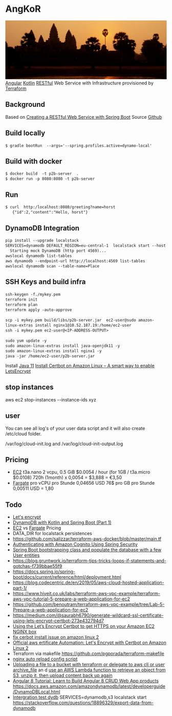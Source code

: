 # AngKoR
![](docs/img_4075_angkor_sunrise_pano.jpg)
[Angular](https://angular.io/) [Kotlin](https://kotlinlang.org/) [RESTful](https://en.wikipedia.org/wiki/Representational_state_transfer) Web Service with Infrastructure provisioned by [Terraform](https://www.terraform.io/)

## Background
Based on [Creating a RESTful Web Service with Spring Boot](https://kotlinlang.org/docs/tutorials/spring-boot-restful.html) Source [Github](https://github.com/Kotlin/kotlin-examples/tree/master/tutorials/spring-boot-restful)

## Build locally
```shell script
$ gradle bootRun  --args='--spring.profiles.active=dynamo-local'
```

## Build with docker

```shell script
$ docker build  -t p2b-server  .
$ docker run -p 8080:8080 -t p2b-server
```

## Run 

```shell script
$ curl  http:/localhost:8080/greeting?name=horst
   {"id":2,"content":"Hello, horst"}
```


## DynamoDB Integration

```shell script
pip install --upgrade localstack
SERVICES=dynamodb DEFAULT_REGION=eu-central-1  localstack start --host
  Starting mock DynamoDB (http port 4569)...
awslocal dynamodb list-tables
aws dynamodb --endpoint-url http://localhost:4569 list-tables
awslocal dynamodb scan --table-name=Place
```

## SSH Keys and build infra

```
ssh-keygen -f./mykey.pem
terraform init
terraform plan
terraform apply -auto-approve

scp -i mykey.pem build/libs/p2b-server.jar  ec2-user@sudo amazon-linux-extras install nginx1@10.52.187.19:/home/ec2-user
ssh -i mykey.pem ec2-user@<IP-ADDRESS-OUTPUT>

sudo yum update -y
sudo amazon-linux-extras install java-openjdk11 -y
sudo amazon-linux-extras install nginx1 -y
java -jar /home/ec2-user/p2b-server.jar
```
Install [Java 11](https://tecadmin.net/install-java-on-amazon-linux/)
[Install Certbot on Amazon Linux – A smart way to enable LetsEncrypt](https://bobcares.com/blog/install-certbot-on-amazon-linux/)

## stop instances

 aws ec2 stop-instances --instance-ids xyz


## user
You can see all log's of your user data script and it will also create /etc/cloud folder.

/var/log/cloud-init.log and
/var/log/cloud-init-output.log



## Pricing

* [EC2](https://aws.amazon.com/ec2/instance-types/?nc1=h_ls) t3a.nano	2 vcpu,	0.5 GiB $0.0054 / hour  (for 1GB / t3a.micro $0.0108)  720h (1month) x 0,0054 = $3,888 = €3,50
* [Fargate](https://aws.amazon.com/de/fargate/pricing/) pro vCPU pro Stunde	0,04656 USD   76$ pro GB pro Stunde	0,00511 USD = 1,80

## Todo

* [Let's encrypt](https://dzone.com/articles/spring-boot-secured-by-lets-encrypt)
* [DynamoDB with Kotlin and Spring Boot (Part 1)](https://tuhrig.de/dynamodb-with-kotlin-and-spring-boot/)
* [EC2](https://calculator.s3.amazonaws.com/index.html) vs [Fargate](https://aws.amazon.com/de/fargate/pricing/) Pricing
* DATA_DIR for localstack persistences
* https://github.com/salizzar/terraform-aws-docker/blob/master/main.tf
* [Authenticating with Amazon Cognito Using Spring Security](https://www.baeldung.com/spring-security-oauth-cognito)
* [Spring Boot bootstrapping class and populate the database with a few User entities](https://www.baeldung.com/spring-boot-angular-web)
* https://blog.gruntwork.io/terraform-tips-tricks-loops-if-statements-and-gotchas-f739bbae55f9
* https://docs.spring.io/spring-boot/docs/current/reference/html/deployment.html
* https://blog.codecentric.de/en/2019/05/aws-cloud-hosted-application-part-1/
* https://www.hiveit.co.uk/labs/terraform-aws-vpc-example/terraform-aws-vpc-tutorial-5-prepare-a-web-application-for-ec2
* https://github.com/benoutram/terraform-aws-vpc-example/tree/Lab-5-Prepare-a-web-application-for-ec2
* https://medium.com/@saurabh6790/generate-wildcard-ssl-certificate-using-lets-encrypt-certbot-273e432794d7
* [Using the Let’s Encrypt Certbot to get HTTPS on your Amazon EC2 NGINX box](https://www.freecodecamp.org/news/going-https-on-amazon-ec2-ubuntu-14-04-with-lets-encrypt-certbot-on-nginx-696770649e76/)
* [fix cerbot install issue on amazon linux 2](https://medium.com/@andrenakkurt/great-guide-thanks-for-putting-this-together-gifford-nowland-c3ce0ea2455)
* [Official aws ertificate Automation: Let's Encrypt with Certbot on Amazon Linux 2](https://docs.aws.amazon.com/AWSEC2/latest/UserGuide/SSL-on-amazon-linux-2.html#letsencrypt)
* Terraform via makefile https://github.com/pgporada/terraform-makefile
* [nginx auto reload config script](https://github.com/kubernetes/examples/blob/master/staging/https-nginx/auto-reload-nginx.sh)
* [Uploading a file to a bucket with terraform or delegate to aws cli or user archive_file](https://stackoverflow.com/questions/57456167/uploading-multiple-files-in-aws-s3-from-terraform) an d [use an AWS Lambda function to retrieve an object from S3, unzip it, then upload content back up again](https://stackoverflow.com/questions/51276201/how-to-extract-files-in-s3-on-the-fly-with-boto3)
* [Angular 8 Tutorial: Learn to Build Angular 8 CRUD Web App products](https://www.djamware.com/post/5d0eda6f80aca754f7a9d1f5/angular-8-tutorial-learn-to-build-angular-8-crud-web-app)
https://docs.aws.amazon.com/amazondynamodb/latest/developerguide/DynamoDBLocal.html
* [Intergration test dydb](https://www.baeldung.com/spring-data-dynamodb)
SERVICES=dynamodb,s3 localstack start
https://stackoverflow.com/questions/18896329/export-data-from-dynamodb
